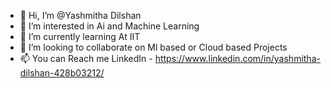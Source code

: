 - 👋 Hi, I’m @Yashmitha Dilshan
- 👀 I’m interested in Ai and Machine Learning 
- 🌱 I’m currently learning  At IIT 
- 💞️ I’m looking to collaborate on Ml based or Cloud  based Projects 
- 📫 You can Reach  me LinkedIn - https://www.linkedin.com/in/yashmitha-dilshan-428b03212/ 

<!---
YashmithaDilshan27/YashmithaDilshan27 is a ✨ special ✨ repository because its `README.md` (this file) appears on your GitHub profile.
You can click the Preview link to take a look at your changes.
--->
